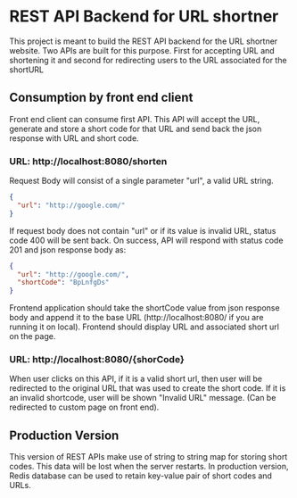 # REST API Backend for URL shortner

This project is meant to build the REST API backend for the URL shortner website. Two APIs are built for this purpose. First for accepting URL and shortening it and second for redirecting users to the URL associated for the shortURL

## Consumption by front end client

Front end client can consume first API. This API will accept the URL, generate and store a short code for that URL and send back the json response with URL and short code.

### URL: http://localhost:8080/shorten

Request Body will consist of a single parameter "url", a valid URL string.

```json
{
  "url": "http://google.com/"
}
```

If request body does not contain "url" or if its value is invalid URL, status code 400 will be sent back. On success, API will respond with status code 201 and json response body as:

```json
{
  "url": "http://google.com/",
  "shortCode": "BpLnfgDs"
}
```

Frontend application should take the shortCode value from json response body and append it to the base URL (http://localhost:8080/ if you are running it on local). Frontend should display URL and associated short url on the page.

### URL: http://localhost:8080/{shorCode}

When user clicks on this API, if it is a valid short url, then user will be redirected to the original URL that was used to create the short code.
If it is an invalid shortcode, user will be shown "Invalid URL" message. (Can be redirected to custom page on front end).

## Production Version

This version of REST APIs make use of string to string map for storing short codes. This data will be lost when the server restarts.
In production version, Redis database can be used to retain key-value pair of short codes and URLs.
